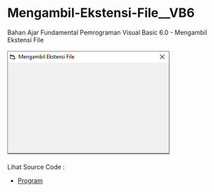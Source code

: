 # Mengambil-Ekstensi-File__VB6
Bahan Ajar Fundamental Pemrograman Visual Basic 6.0 - Mengambil Ekstensi File<br><br>
<img src="https://github.com/RizkyKhapidsyah/Mengambil-Ekstensi-File__VB6/blob/master/result/001.PNG"><br><br>
Lihat Source Code : <br>
- <a href="https://github.com/RizkyKhapidsyah/Mengambil-Ekstensi-File__VB6/blob/master/Form1.frm">Program</a>
